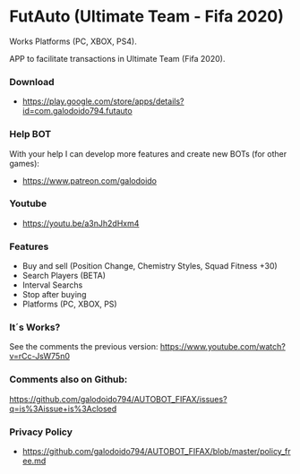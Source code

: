 # FutAuto (Ultimate Team - Fifa 2020)
Works Platforms (PC, XBOX, PS4).

APP to facilitate transactions in Ultimate Team (Fifa 2020).

### Download 
* https://play.google.com/store/apps/details?id=com.galodoido794.futauto

### Help BOT
With your help I can develop more features and create new BOTs (for other games): 
* https://www.patreon.com/galodoido

### Youtube
* https://youtu.be/a3nJh2dHxm4

### Features
* Buy and sell (Position Change, Chemistry Styles, Squad Fitness +30)   
* Search Players (BETA)
* Interval Searchs
* Stop after buying
* Platforms (PC, XBOX, PS)

### It´s Works?
See the comments the previous version: https://www.youtube.com/watch?v=rCc-JsW75n0

### Comments also on Github: 
https://github.com/galodoido794/AUTOBOT_FIFAX/issues?q=is%3Aissue+is%3Aclosed

### Privacy Policy
* https://github.com/galodoido794/AUTOBOT_FIFAX/blob/master/policy_free.md


